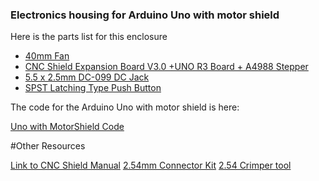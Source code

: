 ### Electronics housing for Arduino Uno with motor shield

Here is the parts list for this enclosure


* [40mm Fan](https://www.amazon.com/dp/B07CH6YC32)
* [CNC Shield Expansion Board V3.0 +UNO R3 Board + A4988 Stepper](https://www.amazon.com/dp/B06XHKSVTG)
* [5.5 x 2.5mm DC-099 DC Jack](https://www.amazon.com/outstanding-5-Pack-Threaded-Connector-Adapter/dp/B07C4F7BP5)
* [SPST Latching Type Push Button](https://www.amazon.com/gp/product/B06XF6PT9L)


The code for the Arduino Uno with motor shield is here:

[Uno with MotorShield Code ](../../../../Arduino/case_sorter_CS7_UNOSHIELD)

#Other Resources

[Link to CNC Shield Manual](https://www.zyltech.com/arduino-cnc-shield-instructions/)
[2.54mm Connector Kit](https://www.amazon.com/Glarks-Connector-Housing-Compatible-Assortment/dp/B07CTHCG5T)
[2.54 Crimper tool](https://www.amazon.com/gp/product/B088NQV8Z3)